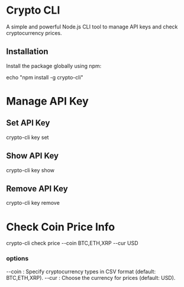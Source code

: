 # Crypto CLI

A simple and powerful Node.js CLI tool to manage API keys and check cryptocurrency prices.

## Installation

Install the package globally using npm:

echo "npm install -g crypto-cli"

# Manage API Key
## Set API Key
crypto-cli key set

## Show API Key
crypto-cli key show

## Remove API Key
crypto-cli key remove

# Check Coin Price Info
crypto-cli check price --coin BTC,ETH,XRP --cur USD
### options
--coin <type>: Specify cryptocurrency types in CSV format (default: BTC,ETH,XRP).
--cur <currency>: Choose the currency for prices (default: USD).

